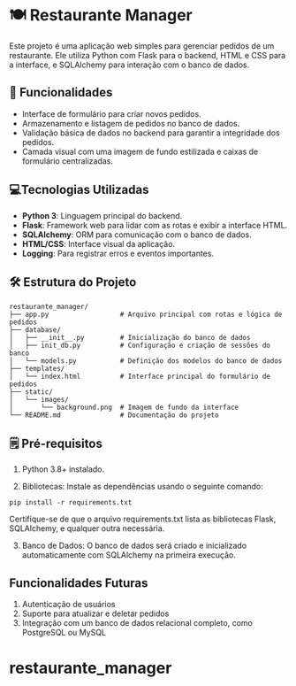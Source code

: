 # 🍽 Restaurante Manager

Este projeto é uma aplicação web simples para gerenciar pedidos de um restaurante. Ele utiliza Python com Flask para o backend, HTML e CSS para a interface, e SQLAlchemy para interação com o banco de dados.

## 📝 Funcionalidades

- Interface de formulário para criar novos pedidos.
- Armazenamento e listagem de pedidos no banco de dados.
- Validação básica de dados no backend para garantir a integridade dos pedidos.
- Camada visual com uma imagem de fundo estilizada e caixas de formulário centralizadas.

## 💻Tecnologias Utilizadas

- **Python 3**: Linguagem principal do backend.
- **Flask**: Framework web para lidar com as rotas e exibir a interface HTML.
- **SQLAlchemy**: ORM para comunicação com o banco de dados.
- **HTML/CSS**: Interface visual da aplicação.
- **Logging**: Para registrar erros e eventos importantes.

## 🛠 Estrutura do Projeto

```
restaurante_manager/
├── app.py                  # Arquivo principal com rotas e lógica de pedidos
├── database/
│   ├── __init__.py         # Inicialização do banco de dados
│   ├── init_db.py          # Configuração e criação de sessões do banco
│   └── models.py           # Definição dos modelos do banco de dados
├── templates/
│   └── index.html          # Interface principal do formulário de pedidos
├── static/
│   └── images/
│       └── background.png  # Imagem de fundo da interface
└── README.md               # Documentação do projeto
````

## 🗒 Pré-requisitos

1. Python 3.8+ instalado.

2. Bibliotecas: Instale as dependências usando o seguinte comando:

````
pip install -r requirements.txt
````

Certifique-se de que o arquivo requirements.txt lista as bibliotecas Flask, SQLAlchemy, e qualquer outra necessária.

3. Banco de Dados: O banco de dados será criado e inicializado automaticamente com SQLAlchemy na primeira execução.

## Funcionalidades Futuras

1. Autenticação de usuários
2. Suporte para atualizar e deletar pedidos
3. Integração com um banco de dados relacional completo, como PostgreSQL ou MySQL
# restaurante_manager
